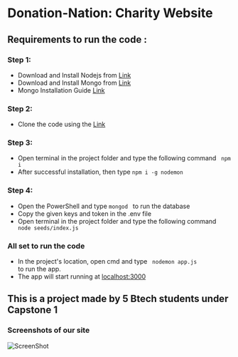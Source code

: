 # Donation-Nation: Charity Website

## Requirements to run the code :

### Step 1:
- Download and Install Nodejs from [Link](https://nodejs.org/en/download/)
- Download and Install Mongo from [Link](https://www.mongodb.com/try/download/community)
- Mongo Installation Guide [Link](https://zarkom.net/blogs/how-to-install-mongodb-for-development-in-windows-3328)

### Step 2:
- Clone the code using the
[Link](https://github.com/PratyakshMathur/Donation-Nation.git)

### Step 3:
- Open terminal in the project folder and type the following command <code> npm i</code>
- After successful installation, then type <code>npm i -g nodemon </code>

### Step 4:
- Open the PowerShell and type <code>mongod </code> to run the database
- Copy the given keys and token in the .env file
- Open terminal in the project folder and type the following command <code> node seeds/index.js</code>

### All set to run the code
- In the project's location, open cmd and type <code> nodemon app.js </code> to run the app.
- The app will start running at [localhost:3000](localhost:3000)

## This is a project made by 5 Btech students under Capstone 1 
### Screenshots of our site
![ScreenShot](https://raw.github.com/PratyakshMathur/Donation-Nation/main/public/assets/ss1.png)
